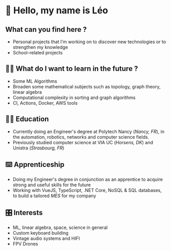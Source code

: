 # 👋 Hello, my name is Léo

## What can you find here ?

* Personal projects that I'm working on to discover new technologies or to strengthen my knowledge
* School-related projects

## 👨‍🔬 What do I want to learn in the future ?

* Some ML Algorithms
* Broaden some mathematical subjects such as topology, graph theory, linear algebra
* Computational complexity in sorting and graph algorithms
* CI, Actions, Docker, AWS tools

## 👨‍💻 Education

* Currently doing an Engineer's degree at Polytech Nancy (*Nancy, FR*), in the automation, robotics, networks and computer science fields.
* Previously studied computer science at VIA UC (*Horsens, DK*) and Unistra (*Strasbourg, FR*)

## ⌨️ Apprenticeship

* Doing my Engineer's degree in conjunction as an apprentice to acquire strong and useful skills for the future
* Working with VueJS, TypeScript, .NET Core, NoSQL & SQL databases, to build a tailored *MES* for my company

## 🎛️ Interests

* ML, linear algebra, space, science in general
* Custom keyboard building
* Vintage audio systems and HIFI
* FPV Drones

